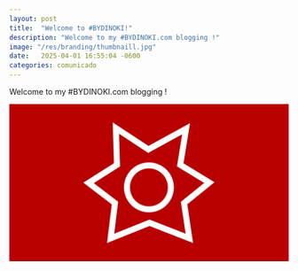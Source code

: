 ```yaml
---
layout: post
title:  "Welcome to #BYDINOKI!"
description: "Welcome to my #BYDINOKI.com blogging !"
image: "/res/branding/thumbnaill.jpg"
date:   2025-04-01 16:55:04 -0600
categories: comunicado
---
```

Welcome to my #BYDINOKI.com blogging !

[<img alt="#BYDINOKI" title="" src="/res/branding/thumbnaill.jpg">](/res/branding/thumbnaill.jpg)
